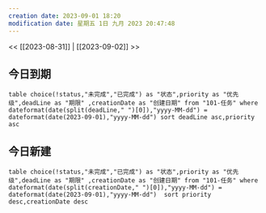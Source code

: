 ```yaml
---
creation date: 2023-09-01 18:20
modification date: 星期五 1日 九月 2023 20:47:48
---
```

<< [[2023-08-31]] | [[2023-09-02]] >>

## 今日到期
```dataview
table choice(!status,"未完成","已完成") as "状态",priority as "优先级",deadLine as "期限" ,creationDate as "创建日期" from "101-任务" where dateformat(date(split(deadLine," ")[0]),"yyyy-MM-dd") = dateformat(date(2023-09-01),"yyyy-MM-dd") sort deadLine asc,priority asc
```

## 今日新建
```dataview
table choice(!status,"未完成","已完成") as "状态",priority as "优先级",deadLine as "期限" ,creationDate as "创建日期" from "101-任务" where  dateformat(date(split(creationDate," ")[0]),"yyyy-MM-dd") = dateformat(date(2023-09-01),"yyyy-MM-dd")  sort priority desc,creationDate desc
```





